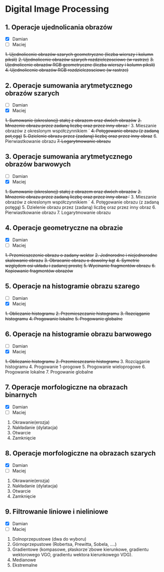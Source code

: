 # Digital Image Processing 

## **1. Operacje ujednolicania obrazów** 
- [x] Damian 
- [ ] Maciej

~~1. Ujednolicenie obrazów szarych geometryczne (liczba wierszy i kolumn piksli)~~
~~2. Ujednolicenie obrazów szarych rozdzielczosciowe (w rastrze)~~
~~3. Ujednolicenie obrazów RGB geometryczne (liczba wierszy i kolumn piksli)~~
~~4. Ujednolicenie obrazów RGB rozdzielczosciowe (w rastrze)~~
## **2. Operacje sumowania arytmetycznego obrazów szarych** 
- [ ] Damian 
- [x] Maciej

~~1. Sumowanie (okreslonej) stałej z obrazem oraz dwóch obrazów~~
~~2. Mnozenie obrazu przez zadaną liczbę oraz przez inny obraz ˙~~
3. Mieszanie obrazów z okreslonym współczynnikiem ´
~~4. Potęgowanie obrazu (z zadaną pot˛egą)~~
~~5. Dzielenie obrazu przez (zadaną) liczbę oraz przez inny obraz~~
6. Pierwiastkowanie obrazu
~~7. Logarytmowanie obrazu~~
## **3. Operacje sumowania arytmetycznego obrazów barwowych** 
- [ ] Damian 
- [x] Maciej

~~1. Sumowanie (okreslonej) stałej z obrazem oraz dwóch obrazów~~
~~2. Mnozenie obrazu przez zadaną liczbę oraz przez inny obraz ˙~~
3. Mieszanie obrazów z okreslonym współczynnikiem ´
4. Potęgowanie obrazu (z zadaną potęgą)
5. Dzielenie obrazu przez (zadaną) liczbę oraz przez inny obraz
6. Pierwiastkowanie obrazu
7. Logarytmowanie obrazu
## **4. Operacje geometryczne na obrazie**
- [x] Damian 
- [ ] Maciej

~~1. Przemieszczenie obrazu o zadany wektor~~
~~2. Jednorodne i niejednorodne skalowanie obrazu~~
~~3. Obracanie obrazu o dowolny kąt~~
~~4. Symetrie względem osi układu i zadanej prostej~~
~~5. Wycinanie fragmentów obrazu~~
~~6. Kopiowanie fragmentów obrazów~~
## **5. Operacje na histogramie obrazu szarego** 
- [ ] Damian 
- [x] Maciej

~~1. Obliczanie histogramu~~
~~2. Przemieszczanie histogramu~~
~~3. Rozciąganie histogramu~~
~~4. Progowanie lokalne~~
~~5. Progowanie globalne~~
## **6. Operacje na histogramie obrazu barwowego** 
- [ ] Damian 
- [x] Maciej

~~1. Obliczanie histogramu~~
~~2. Przemieszczanie histogramu~~
3. Rozciąganie histogramu
4. Progowanie 1-progowe
5. Progowanie wieloprogowe
6. Progowanie lokalne
7. Progowanie globalne
## **7. Operacje morfologiczne na obrazach binarnych** 
- [x] Damian 
- [ ] Maciej

1. Okrawanie(erozja)
2. Nakładanie (dylatacja)
3. Otwarcie
4. Zamknięcie
## **8. Operacje morfologiczne na obrazach szarych** 
- [x] Damian 
- [ ] Maciej

1. Okrawanie(erozja)
2. Nakładanie (dylatacja)
3. Otwarcie
4. Zamknięcie
## **9. Filtrowanie liniowe i nieliniowe** 
- [x] Damian 
- [ ] Maciej
1. Dolnoprzepustowe (dwa do wyboru)
2. Górnoprzepustowe (Robertsa, Prewitta, Sobela, ....)
3. Gradientowe (kompasowe, płaskorze´zbowe kierunkowe, gradientu wektorowego VGO, gradientu
wektora kierunkowego VDG).
4. Medianowe
5. Ekstremalne
